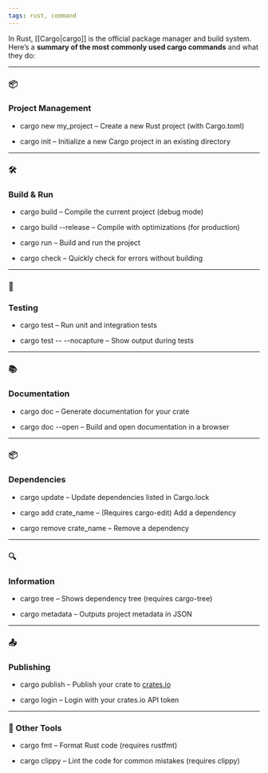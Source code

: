 ```yaml
---
tags: rust, command
---
```


In Rust, [[Cargo|cargo]] is the official package manager and build system. Here’s a **summary of the most commonly used cargo commands** and what they do:

---

### **📦** 

### **Project Management**

- cargo new my_project – Create a new Rust project (with Cargo.toml)
    
- cargo init – Initialize a new Cargo project in an existing directory
    

---

### **🛠️** 

### **Build & Run**

- cargo build – Compile the current project (debug mode)
    
- cargo build --release – Compile with optimizations (for production)
    
- cargo run – Build and run the project
    
- cargo check – Quickly check for errors without building
    

---

### **🧪** 

### **Testing**

- cargo test – Run unit and integration tests
    
- cargo test -- --nocapture – Show output during tests
    

---

### **📚** 

### **Documentation**

- cargo doc – Generate documentation for your crate
    
- cargo doc --open – Build and open documentation in a browser
    

---

### **📦** 

### **Dependencies**

- cargo update – Update dependencies listed in Cargo.lock
    
- cargo add crate_name – (Requires cargo-edit) Add a dependency
    
- cargo remove crate_name – Remove a dependency
    

---

### **🔍** 

### **Information**

- cargo tree – Shows dependency tree (requires cargo-tree)
    
- cargo metadata – Outputs project metadata in JSON
    

---

### **📤** 

### **Publishing**

- cargo publish – Publish your crate to [crates.io](https://crates.io)
    
- cargo login – Login with your crates.io API token
    

---

### **🧰 Other Tools**

- cargo fmt – Format Rust code (requires rustfmt)
    
- cargo clippy – Lint the code for common mistakes (requires clippy)
    